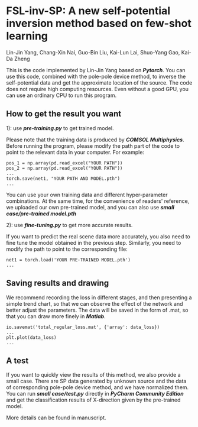 # FSL-inv-SP: A new self-potential inversion method based on few-shot learning
Lin-Jin Yang, Chang-Xin Nai, Guo-Bin Liu, Kai-Lun Lai, Shuo-Yang Gao, Kai-Da Zheng

This is the code implemented by Lin-Jin Yang based on ***Pytorch***. You can use this code, combined with the pole-pole device method, to inverse the self-potential data and get the approximate location of the source. The code does not require high computing resources. Even without a good GPU, you can use an ordinary CPU to run this program.

## How to get the result you want
1): use ***pre-training.py*** to get trained model.

Please note that the training data is produced by ***COMSOL Multiphysics***. Before running the program, please modify the path part of the code to point to the relevant data in your computer. For example:
```
pos_1 = np.array(pd.read_excel("YOUR PATH"))
pos_2 = np.array(pd.read_excel("YOUR PATH"))
...
torch.save(net1, "YOUR PATH AND MODEL.pth")
...
```
You can use your own training data and different hyper-parameter combinations. At the same time, for the convenience of readers' reference, we uploaded our own pre-trained model, and you can also use ***small case/pre-trained model.pth***

2): use ***fine-tuning.py*** to get more accurate results.

If you want to predict the real scene data more accurately, you also need to fine tune the model obtained in the previous step. Similarly, you need to modify the path to point to the corresponding file:
```
net1 = torch.load('YOUR PRE-TRAINED MODEL.pth')
...
```

## Saving results and drawing

We recommend recording the loss in different stages, and then presenting a simple trend chart, so that we can observe the effect of the network and better adjust the parameters. The data will be saved in the form of .mat, so that you can draw more finely in ***Matlab***.
```
io.savemat('total_regular_loss.mat', {'array': data_loss})
...
plt.plot(data_loss)
...
```

## A test

If you want to quickly view the results of this method, we also provide a small case. There are SP data generated by unknown source and the data of corresponding pole-pole device method, and we have normalized them. You can run ***small case/test.py*** directly in ***PyCharm Community Edition*** and get the classification results of X-direction given by the pre-trained model.

More details can be found in manuscript.
